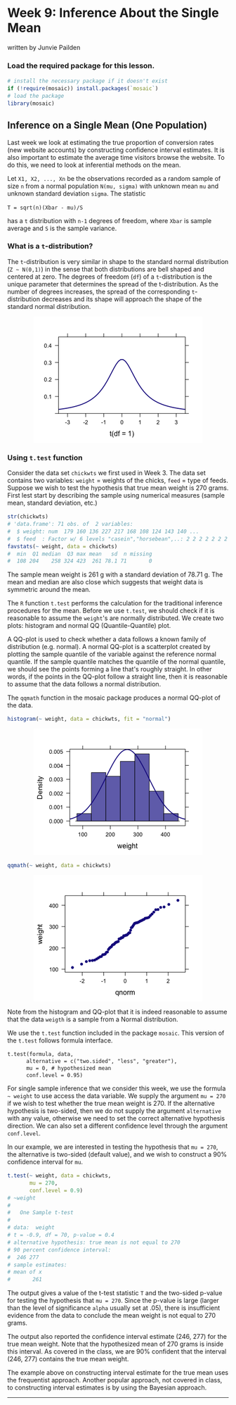 Week 9: Inference About the Single Mean
================
written by Junvie Pailden

### Load the required package for this lesson.

``` r
# install the necessary package if it doesn't exist
if (!require(mosaic)) install.packages(`mosaic`)
# load the package
library(mosaic)
```

Inference on a Single Mean (One Population)
-------------------------------------------

Last week we look at estimating the true proportion of conversion rates (new website accounts) by constructing confidence interval estimates. It is also important to estimate the average time visitors browse the website. To do this, we need to look at inferential methods on the mean.

Let `X1, X2, ..., Xn` be the observations recorded as a random sample of size `n` from a normal population `N(mu, sigma)` with unknown mean `mu` and unknown standard deviation `sigma`. The statistic

`T = sqrt(n)(Xbar - mu)/S`

has a `t` distribution with `n-1` degrees of freedom, where `Xbar` is sample average and `S` is the sample variance.

### What is a `t`-distribution?

The `t`-distribution is very similar in shape to the standard normal distribution (`Z ~ N(0,1)`) in the sense that both distributions are bell shaped and centered at zero. The degrees of freedom (`df`) of a `t`-distribution is the unique parameter that determines the spread of the t-distribution. As the number of degrees increases, the spread of the corresponding `t`-distribution decreases and its shape will approach the shape of the standard normal distribution.

<img src="figures/01-wk09-1.png" style="display: block; margin: auto;" />

### Using `t.test` function

Consider the data set `chickwts` we first used in Week 3. The data set contains two variables: `weight` = weights of the chicks, `feed` = type of feeds. Suppose we wish to test the hypothesis that true mean weight is 270 grams. First lest start by describing the sample using numerical measures (sample mean, standard deviation, etc.)

``` r
str(chickwts)
# 'data.frame': 71 obs. of  2 variables:
#  $ weight: num  179 160 136 227 217 168 108 124 143 140 ...
#  $ feed  : Factor w/ 6 levels "casein","horsebean",..: 2 2 2 2 2 2 2 2 2 2 ...
favstats(~ weight, data = chickwts)
#  min  Q1 median  Q3 max mean   sd  n missing
#  108 204    258 324 423  261 78.1 71       0
```

The sample mean weight is 261 g with a standard deviation of 78.71 g. The mean and median are also close which suggests that weight data is symmetric around the mean.

The `R` function `t.test` performs the calculation for the traditional inference procedures for the mean. Before we use `t.test`, we should check if it is reasonable to assume the `weight`'s are normally distributed. We create two plots: histogram and normal QQ (Quantile-Quantile) plot.

A QQ-plot is used to check whether a data follows a known family of distribution (e.g. normal). A normal QQ-plot is a scatterplot created by plotting the sample quantile of the variable against the reference normal quantile. If the sample quantile matches the quantile of the normal quantile, we should see the points forming a line that's roughly straight. In other words, if the points in the QQ-plot follow a straight line, then it is reasonable to assume that the data follows a normal distribution.

The `qqmath` function in the mosaic package produces a normal QQ-plot of the data.

``` r
histogram(~ weight, data = chickwts, fit = "normal")
```

<img src="figures/03-wk09-1.png" style="display: block; margin: auto;" />

``` r
qqmath(~ weight, data = chickwts)
```

<img src="figures/03-wk09-2.png" style="display: block; margin: auto;" />

Note from the histogram and QQ-plot that it is indeed reasonable to assume that the data `weigth` is a sample from a Normal distribution.

We use the `t.test` function included in the package `mosaic`. This version of the `t.test` follows formula interface.

    t.test(formula, data, 
          alternative = c("two.sided", "less", "greater"),
          mu = 0, # hypothesized mean
          conf.level = 0.95)

For single sample inference that we consider this week, we use the formula `~ weight` to use access the data variable. We supply the argument `mu = 270` if we wish to test whether the true mean weight is 270. If the alternative hypothesis is two-sided, then we do not supply the argument `alternative` with any value, otherwise we need to set the correct alternative hypothesis direction. We can also set a different confidence level through the argument `conf.level`.

In our example, we are interested in testing the hypothesis that `mu = 270`, the alternative is two-sided (default value), and we wish to construct a 90% confidence interval for `mu`.

``` r
t.test(~ weight, data = chickwts,
       mu = 270,
       conf.level = 0.9)
# ~weight
# 
#   One Sample t-test
# 
# data:  weight
# t = -0.9, df = 70, p-value = 0.4
# alternative hypothesis: true mean is not equal to 270
# 90 percent confidence interval:
#  246 277
# sample estimates:
# mean of x 
#       261
```

The output gives a value of the t-test statistic `T` and the two-sided p-value for testing the hypothesis that `mu = 270`. Since the p-value is large (larger than the level of significance `alpha` usually set at .05), there is insufficient evidence from the data to conclude the mean weight is not equal to 270 grams.

The output also reported the confidence interval estimate (246, 277) for the true mean weight. Note that the hypothesized mean of 270 grams is inside this interval. As covered in the class, we are 90% confident that the interval (246, 277) contains the true mean weight.

The example above on constructing interval estimate for the true mean uses the frequentist approach. Another popular approach, not covered in class, to constructing interval estimates is by using the Bayesian approach.

------------------------------------------------------------------------
